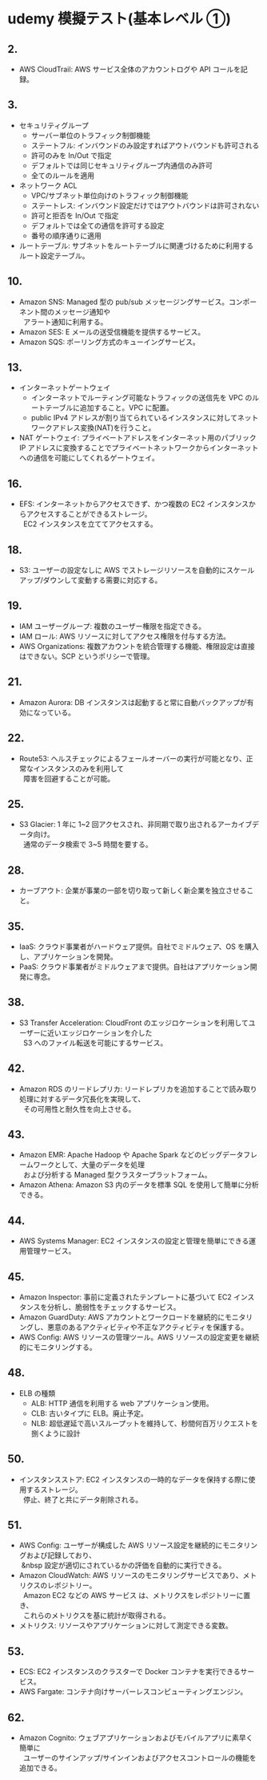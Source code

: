 # udemy 模擬テスト(基本レベル ①)

## 2.

- AWS CloudTrail: AWS サービス全体のアカウントログや API コールを記録。

## 3.

- セキュリティグループ
  - サーバー単位のトラフィック制御機能
  - ステートフル: インバウンドのみ設定すればアウトバウンドも許可される
  - 許可のみを In/Out で指定
  - デフォルトでは同じセキュリティグループ内通信のみ許可
  - 全てのルールを適用
- ネットワーク ACL
  - VPC/サブネット単位向けのトラフィック制御機能
  - ステートレス: インバウンド設定だけではアウトバウンドは許可されない
  - 許可と拒否を In/Out で指定
  - デフォルトでは全ての通信を許可する設定
  - 番号の順序通りに適用
- ルートテーブル: サブネットをルートテーブルに関連づけるために利用するルート設定テーブル。

## 10.

- Amazon SNS: Managed 型の pub/sub メッセージングサービス。コンポーネント間のメッセージ通知や  
  &nbsp;&nbsp;アラート通知に利用する。
- Amazon SES: E メールの送受信機能を提供するサービス。
- Amazon SQS: ポーリング方式のキューイングサービス。

## 13.

- インターネットゲートウェイ
  - インターネットでルーティング可能なトラフィックの送信先を VPC のルートテーブルに追加すること。VPC に配置。
  - public IPv4 アドレスが割り当てられているインスタンスに対してネットワークアドレス変換(NAT)を行うこと。
- NAT ゲートウェイ: プライベートアドレスをインターネット用のパブリック IP アドレスに変換することでプライベートネットワークからインターネットへの通信を可能にしてくれるゲートウェイ。

## 16.

- EFS: インターネットからアクセスできず、かつ複数の EC2 インスタンスからアクセスすることができるストレージ。  
  &nbsp;&nbsp;EC2 インスタンスを立ててアクセスする。

## 18.

- S3: ユーザーの設定なしに AWS でストレージリソースを自動的にスケールアップ/ダウンして変動する需要に対応する。

## 19.

- IAM ユーザーグループ: 複数のユーザー権限を指定できる。
- IAM ロール: AWS リソースに対してアクセス権限を付与する方法。
- AWS Organizations: 複数アカウントを統合管理する機能、権限設定は直接はできない。SCP というポリシーで管理。

## 21.

- Amazon Aurora: DB インスタンスは起動すると常に自動バックアップが有効になっている。

## 22.

- Route53: ヘルスチェックによるフェールオーバーの実行が可能となり、正常なインスタンスのみを利用して  
  &nbsp;&nbsp;障害を回避することが可能。

## 25.

- S3 Glacier: 1 年に 1~2 回アクセスされ、非同期で取り出されるアーカイブデータ向け。  
  &nbsp;&nbsp;通常のデータ検索で 3~5 時間を要する。

## 28.

- カーブアウト: 企業が事業の一部を切り取って新しく新企業を独立させること。

## 35.

- IaaS: クラウド事業者がハードウェア提供。自社でミドルウェア、OS を購入し、アプリケーションを開発。
- PaaS: クラウド事業者がミドルウェアまで提供。自社はアプリケーション開発に専念。

## 38.

- S3 Transfer Acceleration: CloudFront のエッジロケーションを利用してユーザーに近いエッジロケーションを介した  
  &nbsp;&nbsp;S3 へのファイル転送を可能にするサービス。

## 42.

- Amazon RDS のリードレプリカ: リードレプリカを追加することで読み取り処理に対するデータ冗長化を実現して、  
  &nbsp;&nbsp;その可用性と耐久性を向上させる。

## 43.

- Amazon EMR: Apache Hadoop や Apache Spark などのビッグデータフレームワークとして、大量のデータを処理  
  &nbsp;&nbsp;および分析する Managed 型クラスタープラットフォーム。
- Amazon Athena: Amazon S3 内のデータを標準 SQL を使用して簡単に分析できる。

## 44.

- AWS Systems Manager: EC2 インスタンスの設定と管理を簡単にできる運用管理サービス。

## 45.

- Amazon Inspector: 事前に定義されたテンプレートに基づいて EC2 インスタンスを分析し、脆弱性をチェックするサービス。
- Amazon GuardDuty: AWS アカウントとワークロードを継続的にモニタリングし、悪意のあるアクティビティや不正なアクティビティを保護する。
- AWS Config: AWS リソースの管理ツール。AWS リソースの設定変更を継続的にモニタリングする。

## 48.

- ELB の種類
  - ALB: HTTP 通信を利用する web アプリケーション使用。
  - CLB: 古いタイプに ELB。廃止予定。
  - NLB: 超低遅延で高いスループットを維持して、秒間何百万リクエストを捌くように設計

## 50.

- インスタンスストア: EC2 インスタンスの一時的なデータを保持する際に使用するストレージ。  
  &nbsp;&nbsp;停止、終了と共にデータ削除される。

## 51.

- AWS Config: ユーザーが構成した AWS リソース設定を継続的にモニタリングおよび記録しており、  
  &nbsp;&nbsp 設定が適切にされているかの評価を自動的に実行できる。
- Amazon CloudWatch: AWS リソースのモニタリングサービスであり、メトリクスのレポジトリー。  
  &nbsp;&nbsp;Amazon EC2 などの AWS サービス は、メトリクスをレポジトリーに置き、  
  &nbsp;&nbsp;これらのメトリクスを基に統計が取得される。
- メトリクス: リソースやアプリケーションに対して測定できる変数。

## 53.

- ECS: EC2 インスタンスのクラスターで Docker コンテナを実行できるサービス。
- AWS Fargate: コンテナ向けサーバーレスコンピューティングエンジン。

## 62.

- Amazon Cognito: ウェブアプリケーションおよびモバイルアプリに素早く簡単に  
  &nbsp;&nbsp;ユーザーのサインアップ/サインインおよびアクセスコントロールの機能を追加できる。
